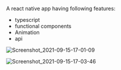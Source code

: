 A react native app having following features: 
- typescript
- functional components
- Animation
- api


![Screenshot_2021-09-15-17-01-09](https://user-images.githubusercontent.com/51356394/133509940-38abee1c-4202-44af-bfa4-2cb04c0b39dd.jpg)

![Screenshot_2021-09-15-17-03-46](https://user-images.githubusercontent.com/51356394/133509957-5a90776b-f6e5-4cd8-9308-988242d76dbf.jpg)
